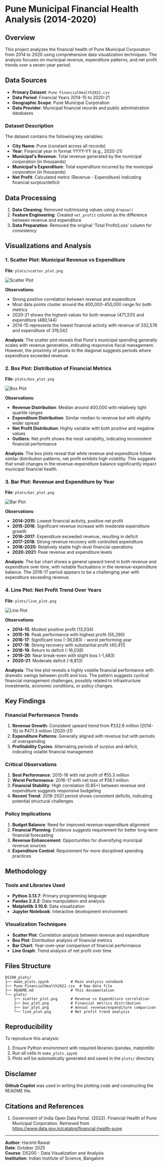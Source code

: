 # Pune Municipal Financial Health Analysis (2014-2020)



## Overview
This project analyzes the financial health of Pune Municipal Corporation from 2014 to 2020 using comprehensive data visualization techniques. The analysis focuses on municipal revenue, expenditure patterns, and net profit trends over a seven-year period.

## Data Sources
- **Primary Dataset**: `Pune FinancialHealth2022.csv`
- **Data Period**: Financial Years 2014-15 to 2020-21
- **Geographic Scope**: Pune Municipal Corporation
- **Data Provider**: Municipal financial records and public administration databases

### Dataset Description
The dataset contains the following key variables:
- **City Name**: Pune (constant across all records)
- **Year**: Financial year in format YYYY-YY (e.g., 2020-21)
- **Municipal's Revenue**: Total revenue generated by the municipal corporation (in thousands)
- **Municipal's Expenditure**: Total expenditure incurred by the municipal corporation (in thousands)
- **Net Profit**: Calculated metric (Revenue - Expenditure) indicating financial surplus/deficit

## Data Processing
1. **Data Cleaning**: Removed null/missing values using `dropna()`
2. **Feature Engineering**: Created `net_profit` column as the difference between revenue and expenditure
3. **Data Preparation**: Removed the original 'Total Profit/Loss' column for consistency

## Visualizations and Analysis

### 1. Scatter Plot: Municipal Revenue vs Expenditure
**File**: `plots/scatter_plot.png`

![Scatter Plot](plots/scatter_plot.png)

**Observations**:
- Strong positive correlation between revenue and expenditure
- Most data points cluster around the 400,000-450,000 range for both metrics
- 2020-21 shows the highest values for both revenue (471,331) and expenditure (480,144)
- 2014-15 represents the lowest financial activity with revenue of 332,576 and expenditure of 319,542

**Analysis**: The scatter plot reveals that Pune's municipal spending generally scales with revenue generation, indicating responsive fiscal management. However, the proximity of points to the diagonal suggests periods where expenditure exceeded revenue.

### 2. Box Plot: Distribution of Financial Metrics
**File**: `plots/box_plot.png`

![Box Plot](plots/box_plot.png)

**Observations**:
- **Revenue Distribution**: Median around 400,000 with relatively tight quartile ranges
- **Expenditure Distribution**: Similar median to revenue but with slightly wider spread
- **Net Profit Distribution**: Highly variable with both positive and negative values
- **Outliers**: Net profit shows the most variability, indicating inconsistent financial performance

**Analysis**: The box plots reveal that while revenue and expenditure follow similar distribution patterns, net profit exhibits high volatility. This suggests that small changes in the revenue-expenditure balance significantly impact municipal financial health.

### 3. Bar Plot: Revenue and Expenditure by Year
**File**: `plots/bar_plot.png`

![Bar Plot](plots/bar_plot.png)

**Observations**:
- **2014-2015**: Lowest financial activity, positive net profit
- **2015-2016**: Significant revenue increase with moderate expenditure growth
- **2016-2017**: Expenditure exceeded revenue, resulting in deficit
- **2017-2018**: Strong revenue recovery with controlled expenditure
- **2018-2020**: Relatively stable high-level financial operations
- **2020-2021**: Peak revenue and expenditure levels

**Analysis**: The bar chart shows a general upward trend in both revenue and expenditure over time, with notable fluctuations in the revenue-expenditure balance. The 2016-17 period appears to be a challenging year with expenditure exceeding revenue.

### 4. Line Plot: Net Profit Trend Over Years
**File**: `plots/line_plot.png`

![Line Plot](plots/line_plot.png)

**Observations**:
- **2014-15**: Modest positive profit (13,034)
- **2015-16**: Peak performance with highest profit (55,290)
- **2016-17**: Significant loss (-36,083) - worst performing year
- **2017-18**: Strong recovery with substantial profit (40,411)
- **2018-19**: Return to deficit (-16,038)
- **2019-20**: Near break-even with slight loss (-1,483)
- **2020-21**: Moderate deficit (-8,813)

**Analysis**: The line plot reveals a highly volatile financial performance with dramatic swings between profit and loss. The pattern suggests cyclical financial management challenges, possibly related to infrastructure investments, economic conditions, or policy changes.

## Key Findings

### Financial Performance Trends
1. **Revenue Growth**: Consistent upward trend from ₹332.6 million (2014-15) to ₹471.3 million (2020-21)
2. **Expenditure Patterns**: Generally aligned with revenue but with periods of overspending
3. **Profitability Cycles**: Alternating periods of surplus and deficit, indicating volatile financial management

### Critical Observations
1. **Best Performance**: 2015-16 with net profit of ₹55.3 million
2. **Worst Performance**: 2016-17 with net loss of ₹36.1 million
3. **Financial Stability**: High correlation (0.85+) between revenue and expenditure suggests responsive budgeting
4. **Recent Trend**: 2018-2021 period shows consistent deficits, indicating potential structural challenges

### Policy Implications
1. **Budget Balance**: Need for improved revenue-expenditure alignment
2. **Financial Planning**: Evidence suggests requirement for better long-term financial forecasting
3. **Revenue Enhancement**: Opportunities for diversifying municipal revenue sources
4. **Expenditure Control**: Requirement for more disciplined spending practices

## Methodology

### Tools and Libraries Used
- **Python 3.13.7**: Primary programming language
- **Pandas 2.3.2**: Data manipulation and analysis
- **Matplotlib 3.10.6**: Data visualization
- **Jupyter Notebook**: Interactive development environment

### Visualization Techniques
- **Scatter Plot**: Correlation analysis between revenue and expenditure
- **Box Plot**: Distribution analysis of financial metrics
- **Bar Chart**: Year-over-year comparison of financial performance
- **Line Graph**: Trend analysis of net profit over time

## Files Structure
```
DS200_plots/
├── make_plots.ipynb          # Main analysis notebook
├── Pune FinancialHealth2022.csv  # Raw data file
├── README.md                 # This documentation
└── plots/
    ├── scatter_plot.png      # Revenue vs Expenditure correlation
    ├── box_plot.png          # Financial metrics distribution
    ├── bar_plot.png          # Annual revenue/expenditure comparison
    └── line_plot.png         # Net profit trend analysis
```

## Reproducibility
To reproduce this analysis:
1. Ensure Python environment with required libraries (pandas, matplotlib)
2. Run all cells in `make_plots.ipynb`
3. Plots will be automatically generated and saved in the `plots/` directory

## Disclamer
**Github Copilot** was used in writing the plotting code and constructing the README file. 

## Citations and References
1. Government of India Open Data Portal. (2022). Financial Health of Pune Municipal Corporation. Retrieved from https://www.data.gov.in/catalog/financial-health-pune
---

**Author**: Harshit Rawat  
**Date**: October 2025  
**Course**: DS200 - Data Visualization and Analysis  
**Institution**: Indian Institute of Science, Bangalore
